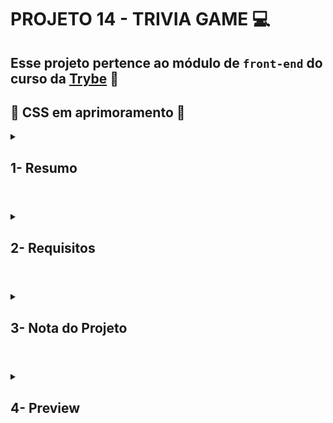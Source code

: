 # PROJETO 14 - TRIVIA GAME :computer:

## Esse projeto pertence ao módulo de `front-end` do curso da [Trybe](https://www.betrybe.com/) :green_heart:

## :construction: CSS em aprimoramento :construction:
 
<details>
 
<summary>
  
## 1- Resumo
  
</summary>

No projeto Tivia game usamos duas requisições a API para ter acesso aos dados. Usamos as tecnologias React e Redux para componentização e gerenciamento do estado global da aplicação. Já para aplicação dos testes, a  fim de garantir uma boa qualidade do código e seu funcionamento, utilizamos a RTL/jest.

Foi uma ótima oportunidade desenvolver esse projeto, principalmente por se tratar de um trabalho em grupo, necessitando de comunicação e colaboração para atingirmos nossos objetivos. Para tanto, utilizamos o Kanban das metodologias ágeis para organização das tarefas. Veja mais abaixo!

</details>

#

<details>
 
<summary>
 
## 2- Requisitos

</summary>

### I. 

### II. 

### III. 

### IV. 

### V. 

### VI. 

### VII. 

### VIII. 

### IX. 

### X. 

### XI. 

### XII. 

### XIII. 

### XIV. 

</details>

# 

<details>
 
<summary>

## 3- Nota do Projeto
 
</summary>

## 100% :heavy_check_mark:

![Project-Tivia-Game-Grade](https://github.com/jonnoliveira/trybe-project-14-trivia-game/blob/main/images/trivia-game-grade.png)

</details> 
 
# 

<details>
 
<summary>

## 4- Preview

</summary>

![Project-Tivia-Game-Preview]()

</details>

